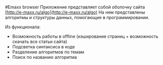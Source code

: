 #Emaxx browser
Приложение представляет собой оболочку сайта [http://e-maxx.ru/algo](http://e-maxx.ru/algo)
На нем представлены алгоритмы и структуры данных, помогающие в программировании.

Из функционала:
 - Возможность работы в offline (кэширование страниц + возможность скачать все статьи сайта)
 - Подсветка синтаксиса в коде
 - Разделение алгоритмов по темам
 - Поиск по названию алгоритма
